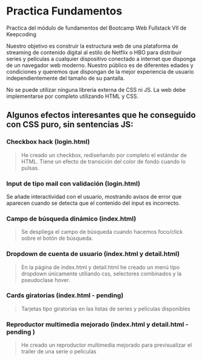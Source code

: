 # Practica Fundamentos
Practica del módulo de fundamentos del Bootcamp Web Fullstack VII de Keepcoding

Nuestro objetivo es construir la estructura web de una plataforma de streaming de contenido
digital al estilo de Netflix o HBO para distribuir series y películas a cualquier dispositivo
conectado a internet que disponga de un navegador web moderno. Nuestro público es de
diferentes edades y condiciones y queremos que dispongan de la mejor experiencia de
usuario independientemente del tamaño de su pantalla.

No se puede utilizar ninguna libreria externa de CSS ni JS. La web debe implementarse por completo
utilizando HTML y CSS.

## Algunos efectos interesantes que he conseguido con CSS puro, sin sentencias JS:
### Checkbox hack (login.html)
> He creado un checkbox, rediseñando por completo el estándar de HTML. Tiene un efecto de transición del color de fondo cuando lo pulsas.
### Input de tipo mail con validación (login.html)
Se añade interactividad con el usuario, mostrando avisos de error que aparecen cuando se detecta que el contenido del input es incorrecto.
### Campo de búsqueda dinámico (index.html)
> Se despliega el campo de búsqueda cuando hacemos foco/click sobre el botón de búsqueda.
### Dropdown de cuenta de usuario (index.html y detail.html) 
> En la página de index.html y detail.html he creado un menú tipo dropdown únicamente utiliando css, selectores combinados y la pseudoclase hover.
### Cards giratorias (index.html - pending)
> Tarjetas tipo giratorias en las listas de series y películas disponibles
### Reproductor multimedia mejorado (index.html y detail.html - pending )
> He creado un reproductor multimedia mejorado para previsualizar el trailer de una serie o películas